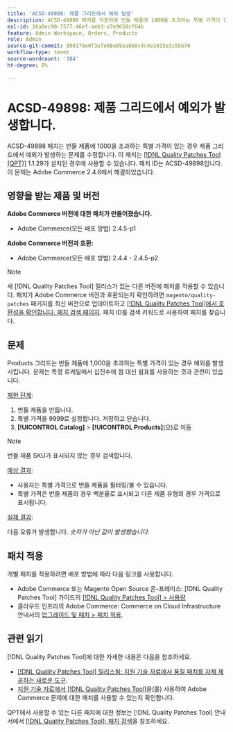 ```yaml
---
title: 'ACSD-49898: 제품 그리드에서 예외 발생'
description: ACSD-49898 패치를 적용하여 번들 제품에 1000을 초과하는 특별 가격이 있는 경우 제품 그리드에서 예외가 발생하는 Adobe Commerce 문제를 수정합니다.
exl-id: 16a0ec90-7577-46ef-aeb3-a7e9658cf64b
feature: Admin Workspace, Orders, Products
role: Admin
source-git-commit: 958179e0f3efe08e65ea8b0c4c4e1015e3c5bb76
workflow-type: tm+mt
source-wordcount: '384'
ht-degree: 0%

---
```


# ACSD-49898: 제품 그리드에서 예외가 발생합니다.

ACSD-49898 패치는 번들 제품에 1000을 초과하는 특별 가격이 있는 경우 제품 그리드에서 예외가 발생하는 문제를 수정합니다. 이 패치는 [[!DNL Quality Patches Tool (QPT)]](/help/announcements/adobe-commerce-announcements/magento-quality-patches-released-new-tool-to-self-serve-quality-patches.md) 1.1.29가 설치된 경우에 사용할 수 있습니다. 패치 ID는 ACSD-49898입니다. 이 문제는 Adobe Commerce 2.4.6에서 해결되었습니다.

## 영향을 받는 제품 및 버전

**Adobe Commerce 버전에 대한 패치가 만들어졌습니다.**

* Adobe Commerce(모든 배포 방법) 2.4.5-p1

**Adobe Commerce 버전과 호환:**

* Adobe Commerce(모든 배포 방법) 2.4.4 - 2.4.5-p2

>[!NOTE]
>
>새 [!DNL Quality Patches Tool] 릴리스가 있는 다른 버전에 패치를 적용할 수 있습니다. 패치가 Adobe Commerce 버전과 호환되는지 확인하려면 `magento/quality-patches` 패키지를 최신 버전으로 업데이트하고 [[!DNL Quality Patches Tool]에서 호환성을 확인합니다. 패치 검색 페이지](https://experienceleague.adobe.com/tools/commerce-quality-patches/index.html). 패치 ID를 검색 키워드로 사용하여 패치를 찾습니다.

## 문제

Products 그리드는 번들 제품에 1,000을 초과하는 특별 가격이 있는 경우 예외를 발생시킵니다. 문제는 특정 로케일에서 십진수에 점 대신 쉼표를 사용하는 것과 관련이 있습니다.

<u>재현 단계</u>:

1. 번들 제품을 만듭니다.
1. 특별 가격을 9999로 설정합니다. 저장하고 닫습니다.
1. **[!UICONTROL Catalog]** > **[!UICONTROL Products]**(으)로 이동

>[!NOTE]
>
>번들 제품 SKU가 표시되지 않는 경우 검색합니다.

<u>예상 결과</u>:

* 사용자는 특별 가격으로 번들 제품을 필터링/볼 수 있습니다.
* 특별 가격은 번들 제품의 경우 백분율로 표시되고 다른 제품 유형의 경우 가격으로 표시됩니다.

<u>실제 결과</u>:

다음 오류가 발생합니다. *숫자가 아닌 값이 발생했습니다*.

## 패치 적용

개별 패치를 적용하려면 배포 방법에 따라 다음 링크를 사용합니다.

* Adobe Commerce 또는 Magento Open Source 온-프레미스: [!DNL Quality Patches Tool] 가이드의 [[!DNL Quality Patches Tool] > 사용량](https://experienceleague.adobe.com/docs/commerce-operations/tools/quality-patches-tool/usage.html)
* 클라우드 인프라의 Adobe Commerce: Commerce on Cloud Infrastructure 안내서의 [업그레이드 및 패치 > 패치 적용](https://experienceleague.adobe.com/docs/commerce-cloud-service/user-guide/develop/upgrade/apply-patches.html).

## 관련 읽기

[!DNL Quality Patches Tool]에 대한 자세한 내용은 다음을 참조하세요.

* [[!DNL Quality Patches Tool] 릴리스됨: 지원 기술 자료에서 품질 패치를 자체 제공하는 새로운 도구](/help/announcements/adobe-commerce-announcements/magento-quality-patches-released-new-tool-to-self-serve-quality-patches.md).
* [지원 기술 자료에서  [!DNL Quality Patches Tool]](/help/support-tools/patches-available-in-qpt-tool/check-patch-for-magento-issue-with-magento-quality-patches.md)을(를) 사용하여 Adobe Commerce 문제에 대한 패치를 사용할 수 있는지 확인합니다.

QPT에서 사용할 수 있는 다른 패치에 대한 정보는 [!DNL Quality Patches Tool] 안내서에서 [[!DNL Quality Patches Tool]: 패치 검색](https://experienceleague.adobe.com/tools/commerce-quality-patches/index.html)을 참조하세요.

